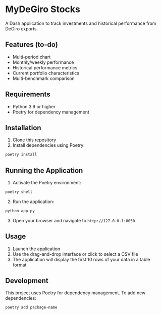 # MyDeGiro Stocks

A Dash application to track investments and historical performance from DeGiro exports.

## Features (to-do)

- Multi-period chart
- Monthly/weekly performance
- Historical performance metrics
- Current portfolio characteristics
- Multi-benchmark comparison

## Requirements

- Python 3.9 or higher
- Poetry for dependency management

## Installation

1. Clone this repository
2. Install dependencies using Poetry:
```bash
poetry install
```

## Running the Application

1. Activate the Poetry environment:
```bash
poetry shell
```

2. Run the application:
```bash
python app.py
```

3. Open your browser and navigate to `http://127.0.0.1:8050`

## Usage

1. Launch the application
2. Use the drag-and-drop interface or click to select a CSV file
3. The application will display the first 10 rows of your data in a table format

## Development

This project uses Poetry for dependency management. To add new dependencies:

```bash
poetry add package-name
```
